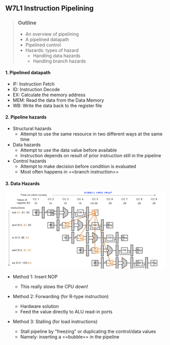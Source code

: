 ## W7L1 Instruction Pipelining

>   ### Outline
>
>   -   An overview of pipelining
>   -   A pipelined datapath
>   -   Pipelined control
>   -   Hazards: types of hazard
>       -   Handling data hazards
>       -   Handling branch hazards



#### 1. Pipelined datapath

-   IF: Instruction Fetch
-   ID: Instruction Decode
-   EX: Calculate the memory address
-   MEM: Read the data from the Data Memory
-   WB: Write the data back to the register file



#### 2. Pipeline hazards

-   Structural hazards
    -   Attempt to use the same resource in two different ways at the same time
-   Data hazards
    -   Attempt to use the data value before available
    -   Instruction depends on result of prior instruction still in the pipeline
-   Control hazards
    -   Attempt to make decision before condition is evaluated
    -   Most often happens in ==branch instruction==



#### 3. Data Hazards

<img src="assets/Screenshot 2023-05-17 at 23.09.30.png" alt="Screenshot 2023-05-17 at 23.09.30" style="zoom:50%;" />

-   Method 1: Insert NOP
    -   This really slows the CPU down!



-   Method 2: Forwarding (for R-type instruction)
    -   Hardware solution
    -   Feed the value directly to ALU read-in ports



-   Method 3: Stalling (for load instructions)
    -   Stall pipeline by "freezing" or duplicating the control/data values
    -   Namely: inserting a ==bubble== in the pipeline































